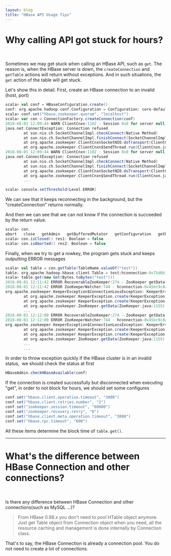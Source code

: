 ```yaml
---
layout: blog
title: "HBase API Usage Tips"
---
```


# Why calling API got stuck for hours?

<br />

Sometimes we may get stuck when calling an HBase API, such as `get`. The reason is, when the HBase server is down, the `createConnection` and `getTable` actions will return without exceptions. And in such situations, the `get` action of the table will get stuck.

Let's show this in detail. First, create an HBase connection to an invalid (host, port)

```scala
scala> val conf = HBaseConfiguration.create()
conf: org.apache.hadoop.conf.Configuration = Configuration: core-default.xml, core-site.xml, hbase-default.xml, hbase-site.xml
scala> conf.set("hbase.zookeeper.quorum", "localhost")
scala> var con = ConnectionFactory.createConnection(conf)
2018-08-01 12:09:44 WARN ClientCnxn:1102 - Session 0x0 for server null, unexpected error, closing socket connection and attempting reconnect
java.net.ConnectException: Connection refused
        at sun.nio.ch.SocketChannelImpl.checkConnect(Native Method)
        at sun.nio.ch.SocketChannelImpl.finishConnect(SocketChannelImpl.java:717)
        at org.apache.zookeeper.ClientCnxnSocketNIO.doTransport(ClientCnxnSocketNIO.java:361)
        at org.apache.zookeeper.ClientCnxn$SendThread.run(ClientCnxn.java:1081)
2018-08-01 12:09:44 WARN ClientCnxn:1102 - Session 0x0 for server null, unexpected error, closing socket connection and attempting reconnect
java.net.ConnectException: Connection refused
        at sun.nio.ch.SocketChannelImpl.checkConnect(Native Method)
        at sun.nio.ch.SocketChannelImpl.finishConnect(SocketChannelImpl.java:717)
        at org.apache.zookeeper.ClientCnxnSocketNIO.doTransport(ClientCnxnSocketNIO.java:361)
        at org.apache.zookeeper.ClientCnxn$SendThread.run(ClientCnxn.java:1081)
        ...

scala> console.setThreshold(Level.ERROR)
```

We can see that it keeps reconnecting in the background, but the "createConnection" returns normally.

And then we can see that we can not know if the connection is succeeded by the return value.

```scala
scala> con.
abort   close   getAdmin   getBufferedMutator   getConfiguration   getRegionLocator   getTable   isAborted   isClosed
scala> con.isClosed() res1: Boolean = false
scala> con.isAborted() res2: Boolean = false
```

Finally, when we try to get a rowkey, the program gets stuck and keeps outputting ERROR messages

```scala
scala> val table = con.getTable(TableName.valueOf("test"))
table: org.apache.hadoop.hbase.client.Table = test;hconnection-0x75d6b1dd
scala> table.get(new Get(Bytes.toBytes("test")))
2018-08-01 12:11:42 ERROR RecoverableZooKeeper:274 - ZooKeeper getData failed after 4 attempts
2018-08-01 12:11:42 ERROR ZooKeeperWatcher:744 - hconnection-0x45bc9c0a0x0, quorum=localhost:2181, baseZNode=/hbase Received unexpected KeeperException, re-throwing exception
org.apache.zookeeper.KeeperException$ConnectionLossException: KeeperErrorCode = ConnectionLoss for /hbase/meta-region-server
        at org.apache.zookeeper.KeeperException.create(KeeperException.java:99)
        at org.apache.zookeeper.KeeperException.create(KeeperException.java:51)
        at org.apache.zookeeper.ZooKeeper.getData(ZooKeeper.java:1155)
        ...
2018-08-01 12:12:00 ERROR RecoverableZooKeeper:274 - ZooKeeper getData failed after 4 attempts
2018-08-01 12:12:00 ERROR ZooKeeperWatcher:744 - hconnection-0x45bc9c0a0x0, quorum=localhost:2181, baseZNode=/hbase Received unexpected KeeperException, re-throwing exception
org.apache.zookeeper.KeeperException$ConnectionLossException: KeeperErrorCode = ConnectionLoss for /hbase/meta-region-server
        at org.apache.zookeeper.KeeperException.create(KeeperException.java:99)
        at org.apache.zookeeper.KeeperException.create(KeeperException.java:51)
        at org.apache.zookeeper.ZooKeeper.getData(ZooKeeper.java:1155)
        ...
        ...
```

In order to throw exception quickly if the HBase cluster is in an invalid status,  we should check the status at first

```scala
HBaseAdmin.checkHBaseAvailable(conf)
```

If the connection is created successfully but disconnected when executing "get", in order to not block for hours, we should set some configures

```scala
conf.set("hbase.client.operation.timeout", "3000")
conf.set("hbase.client.retries.number", "2")
conf.set("zookeeper.session.timeout", "60000")
conf.set("zookeeper.recovery.retry", "0")
conf.set("hbase.client.meta.operation.timeout", "3000")
conf.set("hbase.rpc.timeout", "600")
```

All these items determine the block time of `table.get()`.

---

# What's the difference between HBase Connection and other connections?

<br />

Is there any difference between HBase Connection and other connections(such as MySQL ...)?

> From HBase 0.98.x you don't need to pool HTable object anymore. Just get Table object from Connection object when you need, all the resource caching and management is done internally by Connection class.

That's to say, the HBase Connection is already a connection pool. You do not need to create a lot of connections.
